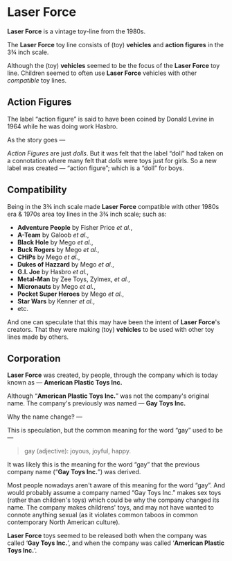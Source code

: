 # Laser Force

**Laser Force** is a vintage toy-line from the 1980s.

The **Laser Force** toy line consists of (toy) **vehicles** and **action figures** in the 3¾ inch scale.

Although the (toy) **vehicles** seemed to be the focus of the **Laser Force** toy line.
Children seemed to often use **Laser Force** vehicles with other _compatible_ toy lines.

## Action Figures

The label “action figure” is said to have been coined by Donald Levine in 1964 while he was doing work Hasbro.

As the story goes —

_Action Figures_ are just _dolls_.
But it was felt that the label “doll” had taken on a connotation where many felt that _dolls_ were toys just for girls.
So a new label was created — “action figure”; which is a “doll” for boys.

## Compatibility

Being in the 3¾ inch scale made **Laser Force** compatible with other 1980s era & 1970s area toy lines in the 3¾ inch scale; such as:

* **Adventure People** by Fisher Price _et al._,
* **A-Team** by Galoob  _et al._,
* **Black Hole** by Mego _et al._,
* **Buck Rogers** by Mego _et al._,
* **CHiPs** by Mego _et al._,
* **Dukes of Hazzard** by Mego _et al._,
* **G.I. Joe** by Hasbro _et al._,
* **Metal-Man** by Zee Toys, Zylmex, _et al._,
* **Micronauts** by Mego _et al._,
* **Pocket Super Heroes** by Mego  _et al._,
* **Star Wars** by Kenner _et al._,
* etc.

And one can speculate that this may have been the intent of **Laser Force**'s creators.
That they were making (toy) **vehicles** to be used with other toy lines made by others.

## Corporation

**Laser Force** was created, by people, through the company which is today known as — **American Plastic Toys Inc.**

Although “**American Plastic Toys Inc.**” was not the company's original name.
The company's previously was named — **Gay Toys Inc.**

Why the name change‽ —

This is speculation, but the common meaning for the word “gay” used to be —

> gay (adjective): joyous, joyful, happy.

It was likely this is the meaning for the word “gay” that the previous company name (“**Gay Toys Inc.**”) was derived.

Most people nowadays aren't aware of this meaning for the word “gay”.
And would probably assume a company named “Gay Toys Inc.” makes sex toys (rather than children's toys) which could be why the company changed its name.
The company makes childrens' toys, and may not have wanted to connote anything sexual (as it violates common taboos in common contemporary North American culture).

**Laser Force** toys seemed to be released both when the company was called ‘**Gay Toys Inc.**’, and when the company was called ‘**American Plastic Toys Inc.**’.
